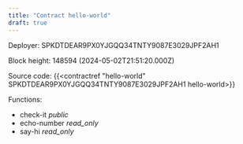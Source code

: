 ```yaml
---
title: "Contract hello-world"
draft: true
---
```

Deployer: SPKDTDEAR9PX0YJGQQ34TNTY9087E3029JPF2AH1


 



Block height: 148594 (2024-05-02T21:51:20.000Z)

Source code: {{<contractref "hello-world" SPKDTDEAR9PX0YJGQQ34TNTY9087E3029JPF2AH1 hello-world>}}

Functions:

* check-it _public_
* echo-number _read_only_
* say-hi _read_only_
